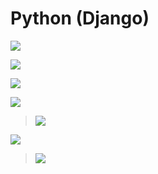 # Python (Django)

[![](https://img.shields.io/badge/Modul%20Instalasi%20Django-Download%20Disini-informational?style=for-the-badge&logo=django&logoColor=FFF)](https://github.com/kevinperdana/Python-Django/raw/master/1.%20Python%20Django%20-%20Instalasi%20Django.pdf)

[![](https://img.shields.io/badge/Modul%201-Download%20Disini-informational?style=for-the-badge&logo=django&logoColor=FFF)](https://github.com/kevinperdana/Python-Django/raw/master/2.%20Python%20Django%20-%20Modul%201.pdf)

[![](https://img.shields.io/badge/Modul%202-Download%20Disini-informational?style=for-the-badge&logo=django&logoColor=FFF)](https://github.com/kevinperdana/Python-Django/raw/master/3.%20Python%20Django%20-%20Modul%202.pdf)

[![](https://img.shields.io/badge/Modul%203-Download%20Disini-informational?style=for-the-badge&logo=django&logoColor=FFF)](https://github.com/kevinperdana/Python-Django/raw/master/4.%20Python%20Django%20-%20Modul%203.pdf)

> [![](https://img.shields.io/badge/Image%20Assets%20Modul%203-Download%20Disini-red?style=for-the-badge&logo=pocket&logoColor=FFF)](https://github.com/kevinperdana/Python-Django/raw/master/Assets%20Website.rar)

[![](https://img.shields.io/badge/Modul%204-Download%20Disini-informational?style=for-the-badge&logo=django&logoColor=FFF)](https://github.com/kevinperdana/Python-Django/raw/master/5.%20Python%20Django%20-%20Modul%204.pdf)

> [![](https://img.shields.io/badge/Bootstrap%20Modul%204-Download%20Disini-red?style=for-the-badge&logo=pocket&logoColor=FFF)](https://github.com/kevinperdana/Python-Django/blob/master/bootstrap-4.3.1-dist.rar)
